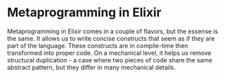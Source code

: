 # Metaprogramming in Elixir

Metaprogramming in Elixir comes in a couple of flavors, but the essense is the same. It allows us to write concise constructs that seem as if they are part of the language. These constructs are in compile-time then transformed into proper code. On a mechanical level, it helps us remove structural duplication - a case where two pieces of code share the same abstract pattern, but they differ in many mechanical details.
